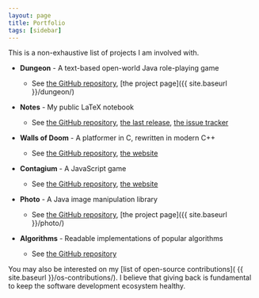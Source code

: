 ```yaml
---
layout: page
title: Portfolio
tags: [sidebar]
---
```


This is a non-exhaustive list of projects I am involved with.

+ **Dungeon** - A text-based open-world Java role-playing game
  + See [the GitHub repository](https://github.com/bernardosulzbach/dungeon/),
    [the project page]({{ site.baseurl }}/dungeon/)

+ **Notes** - My public LaTeX notebook
  + See [the GitHub repository](https://github.com/bernardosulzbach/notes/),
    [the last release](https://github.com/bernardosulzbach/notes/releases/latest/),
    [the issue tracker](https://github.com/bernardosulzbach/notes/issues/)

+ **Walls of Doom** - A platformer in C, rewritten in modern C++
  + See [the GitHub repository](https://github.com/walls-of-doom/walls-of-doom/),
    [the website](https://walls-of-doom.github.io/)

+ **Contagium** - A JavaScript game
  + See [the GitHub repository](https://github.com/contagium/contagium/),
    [the website](http://contagium.github.io/)

+ **Photo** - A Java image manipulation library
  + See [the GitHub repository](https://github.com/bernardosulzbach/photo/),
    [the project page]({{ site.baseurl }}/photo/)

+ **Algorithms** - Readable implementations of popular algorithms
  + See [the GitHub repository](https://github.com/bernardosulzbach/algorithms/)

You may also be interested on my [list of open-source contributions](
{{ site.baseurl }}/os-contributions/). I believe that giving back is fundamental
to keep the software development ecosystem healthy.
